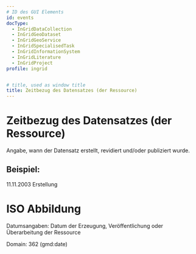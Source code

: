 ```yaml
---
# ID des GUI Elements
id: events
docType:
  - InGridDataCollection
  - InGridGeoDataset
  - InGridGeoService
  - InGridSpecialisedTask
  - InGridInformationSystem
  - InGridLiterature
  - InGridProject
profile: ingrid


# title, used as window title
title: Zeitbezug des Datensatzes (der Ressource)
---
```


# Zeitbezug des Datensatzes (der Ressource)

Angabe, wann der Datensatz erstellt, revidiert und/oder publiziert wurde.

## Beispiel:

11.11.2003 Erstellung

# ISO Abbildung

Datumsangaben: Datum der Erzeugung, Veröffentlichung oder Überarbeitung der Ressource

Domain: 362 (gmd:date)
